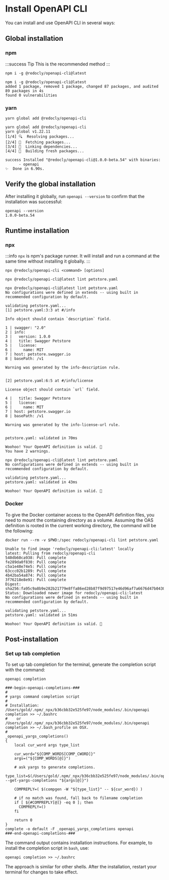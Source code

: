 # Install OpenAPI CLI

You can install and use OpenAPI CLI in several ways:

## Global installation

### npm

:::success Tip
This is the recommended method
:::

```shell command
npm i -g @redocly/openapi-cli@latest
```

```shell output
npm i -g @redocly/openapi-cli@latest
added 1 package, removed 1 package, changed 87 packages, and audited 89 packages in 4s
found 0 vulnerabilities
```

### yarn

```shell command
yarn global add @redocly/openapi-cli
```

```shell output
yarn global add @redocly/openapi-cli
yarn global v1.22.11
[1/4] 🔍  Resolving packages...
[2/4] 🚚  Fetching packages...
[3/4] 🔗  Linking dependencies...
[4/4] 🔨  Building fresh packages...

success Installed "@redocly/openapi-cli@1.0.0-beta.54" with binaries:
      - openapi
✨  Done in 6.90s.
```

## Verify the global installation

After installing it globally, run `openapi --version` to confirm that the installation was successful:

```shell
openapi --version
1.0.0-beta.54
```

## Runtime installation

### npx

:::info
`npx` is npm's package runner. It will install and run a command at the same time without installing it globally.
:::

```shell command
npx @redocly/openapi-cli <command> [options]
```

```shell example with lint command
npx @redocly/openapi-cli@latest lint petstore.yaml
```

```shell output (lint failed)
npx @redocly/openapi-cli@latest lint petstore.yaml
No configurations were defined in extends -- using built in recommended configuration by default.

validating petstore.yaml...
[1] petstore.yaml:3:3 at #/info

Info object should contain `description` field.

1 | swagger: "2.0"
2 | info:
3 |   version: 1.0.0
4 |   title: Swagger Petstore
5 |   license:
6 |     name: MIT
7 | host: petstore.swagger.io
8 | basePath: /v1

Warning was generated by the info-description rule.


[2] petstore.yaml:6:5 at #/info/license

License object should contain `url` field.

4 |   title: Swagger Petstore
5 |   license:
6 |     name: MIT
7 | host: petstore.swagger.io
8 | basePath: /v1

Warning was generated by the info-license-url rule.


petstore.yaml: validated in 70ms

Woohoo! Your OpenAPI definition is valid. 🎉
You have 2 warnings.
```

```shell output (lint succeeded)
npx @redocly/openapi-cli@latest lint petstore.yaml
No configurations were defined in extends -- using built in recommended configuration by default.

validating petstore.yaml...
petstore.yaml: validated in 43ms

Woohoo! Your OpenAPI definition is valid. 🎉
```

### Docker

To give the Docker container access to the OpenAPI definition files, you need to mount the containing directory as a volume. Assuming the OAS definition is rooted in the current working directory, the command will be the following:

```shell example with lint command
docker run --rm -v $PWD:/spec redocly/openapi-cli lint petstore.yaml
```

```shell output (lint succeeded)
Unable to find image 'redocly/openapi-cli:latest' locally
latest: Pulling from redocly/openapi-cli
540db60ca938: Pull complete
fe289da0f830: Pull complete
c5a1e48e74e5: Pull complete
63ccc02b1289: Pull complete
4b42ba54a874: Pull complete
3f76218e8e91: Pull complete
Digest: sha256:fa95c9a8b9e282b21779e8ffa86ed28b87f9d97517e46d96af7a6676d47b0430
Status: Downloaded newer image for redocly/openapi-cli:latest
No configurations were defined in extends -- using built in recommended configuration by default.

validating petstore.yaml...
petstore.yaml: validated in 51ms

Woohoo! Your OpenAPI definition is valid. 🎉
```

## Post-installation

### Set up tab completion

To set up tab completion for the terminal, generate the completion script with the command:

```shell command
openapi completion
```

```shell output
###-begin-openapi-completions-###
#
# yargs command completion script
#
# Installation: /Users/gold/.npm/_npx/b36cbb32e525fe97/node_modules/.bin/openapi completion >> ~/.bashrc
#    or /Users/gold/.npm/_npx/b36cbb32e525fe97/node_modules/.bin/openapi completion >> ~/.bash_profile on OSX.
#
_openapi_yargs_completions()
{
    local cur_word args type_list

    cur_word="${COMP_WORDS[COMP_CWORD]}"
    args=("${COMP_WORDS[@]}")

    # ask yargs to generate completions.
    type_list=$(/Users/gold/.npm/_npx/b36cbb32e525fe97/node_modules/.bin/openapi --get-yargs-completions "${args[@]}")

    COMPREPLY=( $(compgen -W "${type_list}" -- ${cur_word}) )

    # if no match was found, fall back to filename completion
    if [ ${#COMPREPLY[@]} -eq 0 ]; then
      COMPREPLY=()
    fi

    return 0
}
complete -o default -F _openapi_yargs_completions openapi
###-end-openapi-completions-###
```

The command output contains installation instructions. For example, to install the completion script in `bash`, use:

```shell command
openapi completion >> ~/.bashrc
```

The approach is similar for other shells. After the installation, restart your terminal for changes to take effect.
